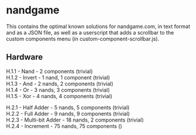 
# nandgame

This contains the optimal known solutions for nandgame.com, in text format and as a JSON file, as well as a userscript that adds a scrollbar to the custom components menu (in custom-component-scrollbar.js).

## Hardware

H.1.1 - Nand - 2 components (trivial)  
H.1.2 - Invert - 1 nand, 1 component (trivial)  
H.1.3 - And - 2 nands, 2 components (trivial)  
H.1.4 - Or - 3 nands, 3 components (trivial)  
H.1.5 - Xor - 4 nands, 4 components (trivial)  

H.2.1 - Half Adder - 5 nands, 5 components (trivial)  
H.2.2 - Full Adder - 9 nands, 9 components (trivial)  
H.2.3 - Multi-bit Adder - 18 nands, 2 components (trivial)  
H.2.4 - Increment - 75 nands, 75 components ()
